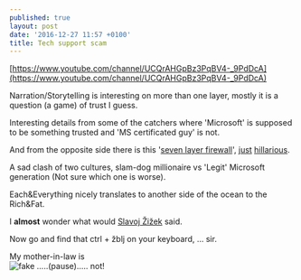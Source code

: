 ```yaml
---
published: true
layout: post
date: '2016-12-27 11:57 +0100'
title: Tech support scam
---
```

[https://www.youtube.com/channel/UCQrAHGpBz3PqBV4-_9PdDcA](https://www.youtube.com/channel/UCQrAHGpBz3PqBV4-_9PdDcA)

Narration/Storytelling is interesting on more than one layer, mostly it is a question (a game) of trust I guess. 

Interesting details from some of the catchers where 'Microsoft' is supposed to be something trusted and 'MS certificated guy' is not. 

And from the opposite side there is this '[seven layer firewall](https://openclipart.org/image/2400px/svg_to_png/63019/expert-fire-wall.png)', [just](https://www.ibm.com/blogs/cloud-computing/wp-content/uploads/2014/01/robot-and-shield.jpg) [hillarious](http://cdn.mos.cms.futurecdn.net/849ca8918dfea9abf29a19e8a0238054-970-80.jpg).

A sad clash of two cultures, slam-dog millionaire vs 'Legit' Microsoft generation (Not sure which one is worse).

Each&Everything nicely translates to another side of the ocean to the Rich&Fat.

I **almost** wonder what would [Slavoj Žižek](https://www.youtube.com/results?search_query=Slavoj+%C5%BDi%C5%BEek) said. 

Now go and find that ctrl + žblj on your keyboard, ... sir.

My mother-in-law is  
![fake]({{site.baseurl}}/media/fake.png)
.....(pause)..... not!

